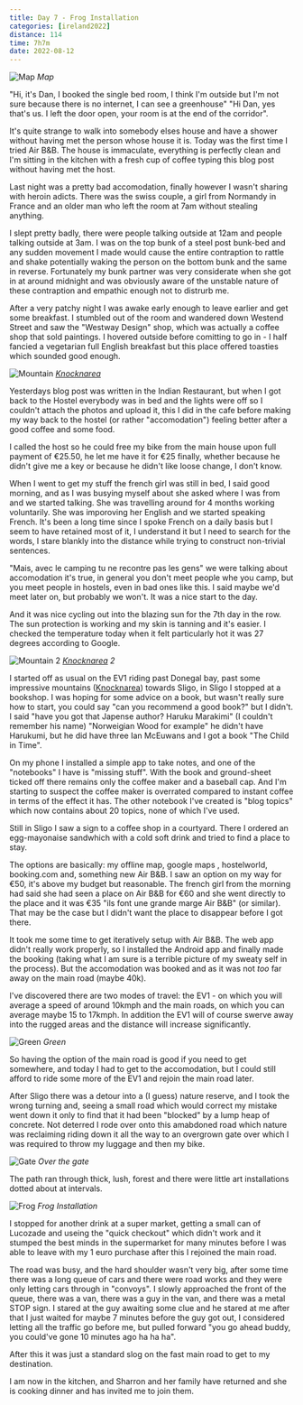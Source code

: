 ```yaml
--- 
title: Day 7 - Frog Installation
categories: [ireland2022]
distance: 114
time: 7h7m
date: 2022-08-12
---
```


![Map](/images/ireland2022/20220812_map.jpg) 
*Map*

"Hi, it's Dan, I booked the single bed room, I think I'm outside but I'm not
sure because there is no internet, I can see a greenhouse" "Hi Dan, yes that's
us. I left the door open, your room is at the end of the corridor".

It's quite strange to walk into somebody elses house and have a shower without
having met the person whose house it is. Today was the first time I tried Air
B&B. The house is immaculate, everything is perfectly clean and I'm sitting in
the kitchen with a fresh cup of coffee typing this blog post without having
met the host.

Last night was a pretty bad accomodation, finally however I wasn't sharing
with heroin adicts. There was the swiss couple, a girl from Normandy in France
and an older man who left the room at 7am without stealing anything. 

I slept pretty badly, there were people talking outside at 12am and people
talking outside at 3am. I was on the top bunk of a steel post bunk-bed and any
sudden movement I made would cause the entire contraption to rattle and shake
potentially waking the person on the bottom bunk and the same in reverse.
Fortunately my bunk partner was very considerate when she got in at around
midnight and was obviously aware of the unstable nature of these contraption
and empathic enough not to distrurb me.

After a very patchy night I was awake early enough to leave earlier and get
some breakfast. I stumbled out of the room and wandered down Westend
Street and saw the "Westway Design" shop, which was actually a coffee shop
that sold paintings. I hovered outside before comitting to go in - I half
fancied a vegetarian full English breakfast but this place offered toasties which
sounded good enough.

![Mountain](/images/ireland2022/20220812_mountain.jpg) 
*[Knocknarea](https://en.wikipedia.org/wiki/Knocknarea)*

Yesterdays blog post was written in the Indian Restaurant, but when I got back
to the Hostel everybody was in bed and the lights were off so I couldn't
attach the photos and upload it, this I did in the cafe before making my way
back to the hostel (or rather "accomodation") feeling better after a good
coffee and some food.

I called the host so he could free my bike from the main house upon full
payment of €25.50, he let me have it for €25 finally, whether because he
didn't give me a key or because he didn't like loose change, I don't know.

When I went to get my stuff the french girl was still in bed, I said good
morning, and as I was busying myself about she asked where I was from and we
started talking. She was travelling around for 4 months working voluntarily.
She was imporoving her English and we started speaking French. It's been a
long time since I spoke French on a daily basis but I seem to have retained
most of it, I understand it but I need to search for the words, I stare
blankly into the distance while trying to construct non-trivial sentences. 

"Mais, avec le camping tu ne recontre pas les gens" we were talking about
accomodation it's true, in general you don't meet people whe you camp, but you
meet people in hostels, even in bad ones like this. I said maybe we'd meet
later on, but probably we won't. It was a nice start to the day.

And it was nice cycling out into the blazing sun for the 7th day in the row.
The sun protection is working and my skin is tanning and it's easier. I
checked the temperature today when it felt particularly hot it was 27 degrees
according to Google.

![Mountain 2](/images/ireland2022/20220812_mountain2.jpg) 
*[Knocknarea](https://en.wikipedia.org/wiki/Knocknarea) 2*

I started off as usual on the EV1 riding past Donegal bay, past some
impressive mountains ([Knocknarea](https://en.wikipedia.org/wiki/Knocknarea))
towards Sligo, in Sligo I stopped at a bookshop. I was hoping for some advice
on a book, but wasn't really sure how to start, you could say "can you
recommend a good book?" but I didn't. I said "have you got that Japense
author? Haruku Marakimi" (I couldn't remember his name) "Norweigian Wood for
example" he didn't have Harukumi, but he did have three Ian McEuwans and I got
a book "The Child in Time".

On my phone I installed a simple app to take notes, and one of the "notebooks"
I have is "missing stuff". With the book and ground-sheet ticked off there
remains only the coffee maker and a baseball cap. And I'm starting to suspect
the coffee maker is overrated compared to instant coffee in terms of the
effect it has. The other notebook I've created is "blog topics" which now
contains about 20 topics, none of which I've used.

Still in Sligo I saw a sign to a coffee shop in a courtyard. There I ordered
an egg-mayonaise sandwhich with a cold soft drink and tried to find a place to
stay.

The options are basically: my offline map, google maps , hostelworld,
booking.com and, something new Air B&B. I saw an option on my way for €50,
it's above my budget but reasonable. The french girl from the morning had said
she had seen a place on Air B&B for €60 and she went directly to the place and
it was €35 "ils font une grande marge Air B&B" (or similar). That may be the
case but I didn't want the place to disappear before I got there.

It took me some time to get iteratively setup with Air B&B. The web app didn't
really work properly, so I installed the Android app and finally made the
booking (taking what I am sure is a terrible picture of my sweaty self in the
process). But the accomodation was booked and as it was not _too_ far away on
the main road (maybe 40k).

I've discovered there are two modes of travel: the EV1 - on which you will
average a speed of around 10kmph and the main roads, on which you can average
maybe 15 to 17kmph. In addition the EV1 will of course swerve away into the
rugged areas and the distance will increase significantly.

![Green](/images/ireland2022/20220812_green.jpg) 
*Green*

So having the option of the main road is good if you need to get somewhere,
and today I had to get to the accomodation, but I could still afford to ride
some more of the EV1 and rejoin the main road later.

After Sligo there was a detour into a (I guess) nature reserve, and I took the
wrong turning and, seeing a small road which would correct my mistake went
down it only to find that it had been "blocked" by a lump heap of concrete.
Not deterred I rode over onto this amabdoned road which nature was reclaiming
riding down it all the way to an overgrown gate over which I was required to
throw my luggage and then my bike.

![Gate](/images/ireland2022/20220812_gate.jpg) 
*Over the gate*

The path ran through thick, lush, forest and there were little art
installations dotted about at intervals.

![Frog](/images/ireland2022/20220812_frogs.jpg) 
*Frog Installation*

I stopped for another drink at a super market, getting a small can of Lucozade
and useing the "quick checkout" which didn't work and it stumped the best
minds in the supermarket for many minutes before I was able to leave with my 1
euro purchase after this I rejoined the main road.

The road was busy, and the hard shoulder wasn't very big, after some time
there was a long queue of cars and there were road works and they were only
letting cars through in "convoys". I slowly approached the front of the queue,
there was a van, there was a guy in the van, and there was a metal STOP sign.
I stared at the guy awaiting some clue and he stared at me after that I just
waited for maybe 7 minutes before the guy got out, I considered letting all
the traffic go before me, but pulled forward "you go ahead buddy, you could've
gone 10 minutes ago ha ha ha".

After this it was just a standard slog on the fast main road to get to my
destination.

I am now in the kitchen, and Sharron and her family have returned and she is
cooking dinner and has invited me to join them.
